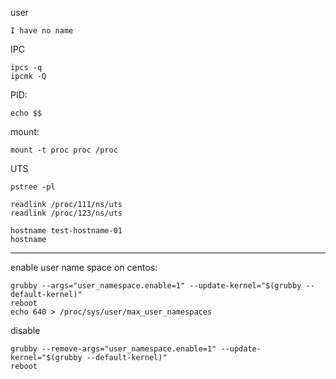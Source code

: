 user
```
I have no name
```


IPC
```
ipcs -q
ipcmk -Q
```

PID:
```
echo $$
```

mount:
```
mount -t proc proc /proc
```


UTS
```
pstree -pl

readlink /proc/111/ns/uts
readlink /proc/123/ns/uts

hostname test-hostname-01
hostname
```

---

enable user name space on centos:
```
grubby --args="user_namespace.enable=1" --update-kernel="$(grubby --default-kernel)"
reboot
echo 640 > /proc/sys/user/max_user_namespaces
```
disable
```
grubby --remove-args="user_namespace.enable=1" --update-kernel="$(grubby --default-kernel)"
reboot
```